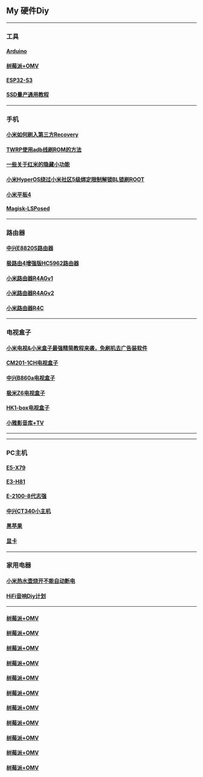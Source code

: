 ## My 硬件Diy
----------------------------------------------------------------

### 工具

#### [Arduino](https://mokk731.github.io/txt/mydiy/Arduino.txt)

#### [树莓派+OMV](https://mokk731.github.io/txt/mydiy/树莓派+OMV.txt)

#### [ESP32-S3](https://mokk731.github.io/txt/mydiy/ESP32-S3.txt)

#### [SSD量产通用教程](https://mokk731.github.io/txt/mydiy/SSD量产通用教程.txt)


----------------------------------------------------------------

### 手机

#### [小米如何刷入第三方Recovery](https://mokk731.github.io/txt/mydiy/小米如何刷入第三方Recovery.txt)

#### [TWRP使用adb线刷ROM的方法](https://mokk731.github.io/txt/mydiy/TWRP使用adb线刷ROM的方法.txt)

#### [一些关于红米的隐藏小功能](https://mokk731.github.io/txt/mydiy/一些关于红米的隐藏小功能.txt)

#### [小米HyperOS绕过小米社区5级绑定限制解锁BL锁刷ROOT](https://mokk731.github.io/txt/mydiy/小米HyperOS绕过小米社区5级绑定限制解锁BL锁刷ROOT.txt)

#### [小米平板4](https://mokk731.github.io/txt/mydiy/mi-pad4.txt)

#### [Magisk-LSPosed](https://mokk731.github.io/txt/mydiy/Magisk-LSPosed.txt)


----------------------------------------------------------------

### 路由器

#### [中兴E8820S路由器](https://mokk731.github.io/txt/mydiy/中兴E8820S.txt)


#### [极路由4增强版HC5962路由器](https://mokk731.github.io/txt/mydiy/极路由4增强版HC5962.txt)


#### [小米路由器R4AGv1](https://mokk731.github.io/txt/mydiy/小米路由器R4AGv1.txt)


#### [小米路由器R4AGv2](https://mokk731.github.io/txt/mydiy/小米路由器R4AGv2.txt)


#### [小米路由器R4C](https://mokk731.github.io/txt/mydiy/小米路由器R4C.txt)



----------------------------------------------------------------

### 电视盒子

#### [小米电视&小米盒子最强精简教程来袭，免刷机去广告装软件](https://mokk731.github.io/txt/mydiy/小米电视&小米盒子最强精简教程来袭，免刷机去广告装软件.txt)

#### [CM201-1CH电视盒子](https://mokk731.github.io/txt/mydiy/CM201-1CH.txt)

#### [中兴B860a电视盒子](https://mokk731.github.io/txt/mydiy/中兴B860a.txt)

#### [极米Z6电视盒子](https://mokk731.github.io/txt/mydiy/极米Z6.txt)

#### [HK1-box电视盒子](https://mokk731.github.io/txt/mydiy/HK1-box.txt)

#### [小雅影音库+TV](https://mokk731.github.io/txt/mydiy/小雅影音库+TV.txt)

----------------------------------------------------------------




----------------------------------------------------------------

### PC主机

#### [E5-X79](https://mokk731.github.io/txt/mydiy/E5-X79.txt)

#### [E3-H81](https://mokk731.github.io/txt/mydiy/E3-H81.txt)

#### [E-2100-8代志强](https://mokk731.github.io/txt/mydiy/E-2100-8代志强.txt)

#### [中兴CT340小主机](https://mokk731.github.io/txt/mydiy/中兴CT340.txt)

#### [黑苹果](https://mokk731.github.io/txt/mydiy/黑苹果.txt)

#### [显卡](https://mokk731.github.io/txt/mydiy/显卡.txt)

----------------------------------------------------------------

### 家用电器

#### [小米热水壶烧开不能自动断电](https://mokk731.github.io/txt/mydiy/小米热水壶烧开不能自动断电.txt)

#### [HiFi音响Diy计划](https://mokk731.github.io/txt/mydiy/HiFi音响Diy计划.txt)



----------------------------------------------------------------


#### [树莓派+OMV](https://mokk731.github.io/txt/mydiy/树莓派+OMV.txt)

#### [树莓派+OMV](https://mokk731.github.io/txt/mydiy/树莓派+OMV.txt)

#### [树莓派+OMV](https://mokk731.github.io/txt/mydiy/树莓派+OMV.txt)

#### [树莓派+OMV](https://mokk731.github.io/txt/mydiy/树莓派+OMV.txt)

#### [树莓派+OMV](https://mokk731.github.io/txt/mydiy/树莓派+OMV.txt)

#### [树莓派+OMV](https://mokk731.github.io/txt/mydiy/树莓派+OMV.txt)

#### [树莓派+OMV](https://mokk731.github.io/txt/mydiy/树莓派+OMV.txt)

#### [树莓派+OMV](https://mokk731.github.io/txt/mydiy/树莓派+OMV.txt)

#### [树莓派+OMV](https://mokk731.github.io/txt/mydiy/树莓派+OMV.txt)

#### [树莓派+OMV](https://mokk731.github.io/txt/mydiy/树莓派+OMV.txt)

#### [树莓派+OMV](https://mokk731.github.io/txt/mydiy/树莓派+OMV.txt)

















